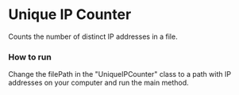 # Unique IP Counter

Counts the number of distinct IP addresses in a file. 

### How to run

Change the filePath in the "UniqueIPCounter" class to a path with IP addresses on your computer and run the main method.
